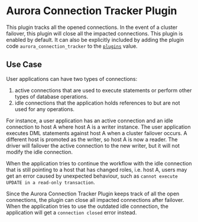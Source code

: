 # Aurora Connection Tracker Plugin

This plugin tracks all the opened connections. In the event of a cluster failover, this plugin will close all the impacted connections.
This plugin is enabled by default. It can also be explicitly included by adding the plugin code `aurora_connection_tracker` to the [`plugins`](../UsingThePythonDriver.md#connection-plugin-manager-parameters) value.

## Use Case
User applications can have two types of connections:

1. active connections that are used to execute statements or perform other types of database operations.
2. idle connections that the application holds references to but are not used for any operations.

For instance, a user application has an active connection and an idle connection to host A where host A is a writer instance. The user application executes DML statements against host A when a cluster failover occurs. A different host is promoted as the writer, so host A is now a reader. The driver will failover the active connection to the new writer, but it will not modify the idle connection.

When the application tries to continue the workflow with the idle connection that is still pointing to a host that has changed roles, i.e. host A, users may get an error caused by unexpected behaviour, such as `cannot execute UPDATE in a read-only transaction`.

Since the Aurora Connection Tracker Plugin keeps track of all the open connections, the plugin can close all impacted connections after failover.
When the application tries to use the outdated idle connection, the application will get a `connection closed` error instead.
